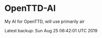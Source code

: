 # OpenTTD-AI
My AI for OpenTTD, will use primarily air

Latest backup: Sun Aug 25 06:42:01 UTC 2019
